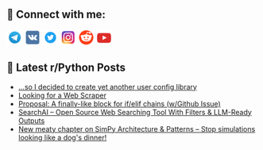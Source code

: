 ## 🔎 Connect with me:
[<img src="https://github.com/bullbesh/bullbesh/blob/main/images/Telegram.png" width="32" height="32" />](https://t.me/bullbesh)
[<img src="https://github.com/bullbesh/bullbesh/blob/main/images/VK.png" width="32" height="32" />](https://vk.com/bullbesh)
[<img src="https://github.com/bullbesh/bullbesh/blob/main/images/Twitter.png" width="32" height="32" />](https://twitter.com/bullbesh1)
[<img src="https://github.com/bullbesh/bullbesh/blob/main/images/Instagram.png" width="32" height="32" />](https://www.instagram.com/bullbesh)
[<img src="https://github.com/bullbesh/bullbesh/blob/main/images/Reddit.png" width="32" height="32" />](https://www.reddit.com/user/bullbesh)
[<img src="https://github.com/bullbesh/bullbesh/blob/main/images/YouTube.png" width="32" height="32" />](https://www.youtube.com/channel/UCtfjRs6uzgq5mfm8S06WTcg)

## 📕 Latest r/Python Posts
<!-- BLOG-POST-LIST:START -->
- [...so I decided to create yet another user config library](https://www.reddit.com/r/Python/comments/1kwzf8n/so_i_decided_to_create_yet_another_user_config/)
- [Looking for a Web Scraper](https://www.reddit.com/r/Python/comments/1kwv8uj/looking_for_a_web_scraper/)
- [Proposal: A finally-like block for if/elif chains &lpar;w/Github Issue&rpar;](https://www.reddit.com/r/Python/comments/1kwv5k8/proposal_a_finallylike_block_for_ifelif_chains/)
- [SearchAI – Open Source Web Searching Tool With Filters &amp; LLM-Ready Outputs](https://www.reddit.com/r/Python/comments/1kwt4sa/searchai_open_source_web_searching_tool_with/)
- [New meaty chapter on SimPy Architecture &amp; Patterns – Stop simulations looking like a dog&#39;s dinner!](https://www.reddit.com/r/Python/comments/1kwsgkw/new_meaty_chapter_on_simpy_architecture_patterns/)
<!-- BLOG-POST-LIST:END -->
